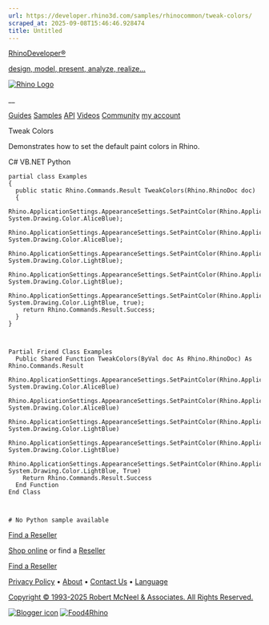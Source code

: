 ```yaml
---
url: https://developer.rhino3d.com/samples/rhinocommon/tweak-colors/
scraped_at: 2025-09-08T15:46:46.928474
title: Untitled
---
```


[RhinoDeveloper®](/)

[design, model, present, analyze, realize...](/)

[![Rhino Logo](https://developer.rhino3d.com/images/rhinodevlogo.png)](/)

__

[Guides](https://developer.rhino3d.com/guides)
[Samples](https://developer.rhino3d.com/samples)
[API](https://developer.rhino3d.com/api)
[Videos](https://developer.rhino3d.com/videos)
[Community](https://discourse.mcneel.com/c/rhino-developer) [my account
](https://www.rhino3d.com/my-account/ "Manage your account, licenses, and
teams")

Tweak Colors

Demonstrates how to set the default paint colors in Rhino.

C# VB.NET Python

    
    
    partial class Examples
    {
      public static Rhino.Commands.Result TweakColors(Rhino.RhinoDoc doc)
      {
        Rhino.ApplicationSettings.AppearanceSettings.SetPaintColor(Rhino.ApplicationSettings.PaintColor.NormalStart, System.Drawing.Color.AliceBlue);
        Rhino.ApplicationSettings.AppearanceSettings.SetPaintColor(Rhino.ApplicationSettings.PaintColor.NormalEnd, System.Drawing.Color.AliceBlue);
        Rhino.ApplicationSettings.AppearanceSettings.SetPaintColor(Rhino.ApplicationSettings.PaintColor.NormalBorder, System.Drawing.Color.LightBlue);
        Rhino.ApplicationSettings.AppearanceSettings.SetPaintColor(Rhino.ApplicationSettings.PaintColor.HotStart, System.Drawing.Color.LightBlue);
        Rhino.ApplicationSettings.AppearanceSettings.SetPaintColor(Rhino.ApplicationSettings.PaintColor.HotEnd, System.Drawing.Color.LightBlue, true);
        return Rhino.Commands.Result.Success;
      }
    }
    
    
    
    Partial Friend Class Examples
      Public Shared Function TweakColors(ByVal doc As Rhino.RhinoDoc) As Rhino.Commands.Result
    	Rhino.ApplicationSettings.AppearanceSettings.SetPaintColor(Rhino.ApplicationSettings.PaintColor.NormalStart, System.Drawing.Color.AliceBlue)
    	Rhino.ApplicationSettings.AppearanceSettings.SetPaintColor(Rhino.ApplicationSettings.PaintColor.NormalEnd, System.Drawing.Color.AliceBlue)
    	Rhino.ApplicationSettings.AppearanceSettings.SetPaintColor(Rhino.ApplicationSettings.PaintColor.NormalBorder, System.Drawing.Color.LightBlue)
    	Rhino.ApplicationSettings.AppearanceSettings.SetPaintColor(Rhino.ApplicationSettings.PaintColor.HotStart, System.Drawing.Color.LightBlue)
    	Rhino.ApplicationSettings.AppearanceSettings.SetPaintColor(Rhino.ApplicationSettings.PaintColor.HotEnd, System.Drawing.Color.LightBlue, True)
    	Return Rhino.Commands.Result.Success
      End Function
    End Class
    
    
    
    # No Python sample available
    

  

[Find a Reseller](https://www.rhino3d.com/sales)

[Shop online](https://www.rhino3d.com/store) or find a
[Reseller](https://www.rhino3d.com/sales)

[Find a Reseller](https://www.rhino3d.com/sales)

[Privacy Policy](https://www.rhino3d.com/privacy) •
[About](https://www.rhino3d.com/mcneel/about) • [Contact
Us](https://www.rhino3d.com/mcneel/contact) • [
Language](https://www.rhino3d.com/language "Change to a different region or
language")

[Copyright © 1993-2025 Robert McNeel & Associates. All Rights
Reserved.](https://www.rhino3d.com/mcneel/about)

[](https://www.facebook.com/McNeelRhinoceros/)
[](https://twitter.com/bobmcneel) [](https://www.linkedin.com/groups/75313/)
[](https://www.youtube.com/user/RhinoGuide/videos) [](https://vimeo.com/rhino)
[![Blogger
icon](https://developer.rhino3d.com/images/blogger.svg)](http://blog.rhino3d.com/)
[![Food4Rhino](https://developer.rhino3d.com/images/f4r_icon_01.svg)](https://www.food4rhino.com)

